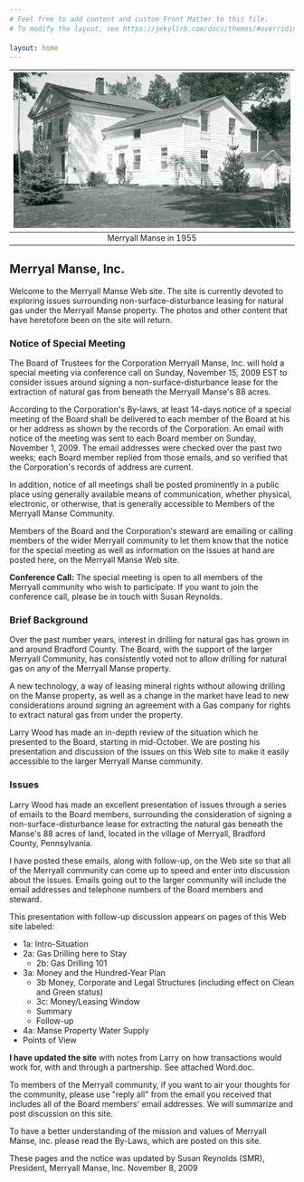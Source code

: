 ```yaml
---
# Feel free to add content and custom Front Matter to this file.
# To modify the layout, see https://jekyllrb.com/docs/themes/#overriding-theme-defaults

layout: home
---
```


| ![merryall-manse-1955](/assets/img/merryall-manse-1955.jpeg) |
| :--: |
| Merryall Manse in 1955 |

## Merryal Manse, Inc.

Welcome to the Merryall Manse Web site. The site is currently devoted to exploring issues surrounding non-surface-disturbance leasing for natural gas under the Merryall Manse property. The photos and other content that have heretofore been on the site will return.

### Notice of Special Meeting

The Board of Trustees for the Corporation Merryall Manse, Inc. will hold a special meeting via conference call on Sunday, November 15, 2009 EST to consider issues around signing a non-surface-disturbance lease for the extraction of natural gas from beneath the Merryall Manse's 88 acres.

According to the Corporation's By-laws, at least 14-days notice of a special meeting of the Board shall be delivered to each member of the Board at his or her address as shown by the records of the Corporation. An email with notice of the meeting was sent to each Board member on Sunday, November 1, 2009. The email addresses were checked over the past two weeks; each Board member replied from those emails, and so verified that the Corporation's records of address are current.

In addition, notice of all meetings shall be posted prominently in a public place using generally available means of communication, whether physical, electronic, or otherwise, that is generally accessible to Members of the Merryall Manse Community.

Members of the Board and the Corporation's steward are emailing or calling members of the wider Merryall community to let them know that the notice for the special meeting as well as information on the issues at hand are posted here, on the Merryall Manse Web site.

**Conference Call:** The special meeting is open to all members of the Merryall community who wish to participate. If you want to join the conference call, please be in touch with Susan Reynolds.

### Brief Background

Over the past number years, interest in drilling for natural gas has grown in and around Bradford County. The Board, with the support of the larger Merryall Community, has consistently voted not to allow drilling for natural gas on any of the Merryall Manse property.

A new technology, a way of leasing mineral rights without allowing drilling on the Manse property, as well as a change in the market have lead to new considerations around signing an agreement with a Gas company for rights to extract natural gas from under the property.

Larry Wood has made an in-depth review of the situation which he presented to the Board, starting in mid-October. We are posting his presentation and discussion of the issues on this Web site to make it easily accessible to the larger Merryall Manse community.

### Issues

Larry Wood has made an excellent presentation of issues through a series of emails to the Board members, surrounding the consideration of signing a non-surface-disturbance lease for extracting the natural gas beneath the Manse's 88 acres of land, located in the village of Merryall, Bradford County, Pennsylvania.

I have posted these emails, along with follow-up, on the Web site so that all of the Merryall community can come up to speed and enter into discussion about the issues. Emails going out to the larger community will include the email addresses and telephone numbers of the Board members and steward.

This presentation with follow-up discussion appears on pages of this Web site labeled:

- 1a: Intro-Situation
- 2a: Gas Drilling here to Stay
  - 2b: Gas Drilling 101
- 3a: Money and the Hundred-Year Plan
  - 3b Money, Corporate and Legal Structures (including effect on Clean and Green status)
  - 3c: Money/Leasing Window
  - Summary
  - Follow-up
- 4a: Manse Property Water Supply
- Points of View

**I have updated the site** with notes from Larry on how transactions would work for, with and through a partnership. See attached Word.doc.

To members of the Merryall community, if you want to air your thoughts for the community, please use "reply all" from the email you received that includes all of the Board members' email addresses. We will summarize and post discussion on this site.

To have a better understanding of the mission and values of Merryall Manse, inc. please read the By-Laws, which are posted on this site.

These pages and the notice was updated by Susan Reynolds (SMR), President, Merryall Manse, Inc. November 8, 2009